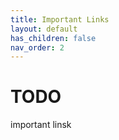 ```yaml
---
title: Important Links
layout: default
has_children: false
nav_order: 2
---
```


# TODO

important linsk